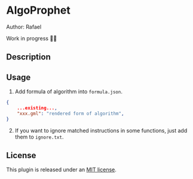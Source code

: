 # AlgoProphet
Author: Rafael

Work in progress :construction_worker_man:

## Description

## Usage
1. Add formula of algorithm into `formula.json`.  
```json
{
    ...existing...,
    "xxx.gml": "rendered form of algorithm",
}
```
2. If you want to ignore matched instructions in some functions, just add them to `ignore.txt`.

## License

This plugin is released under an [MIT license](./license).
